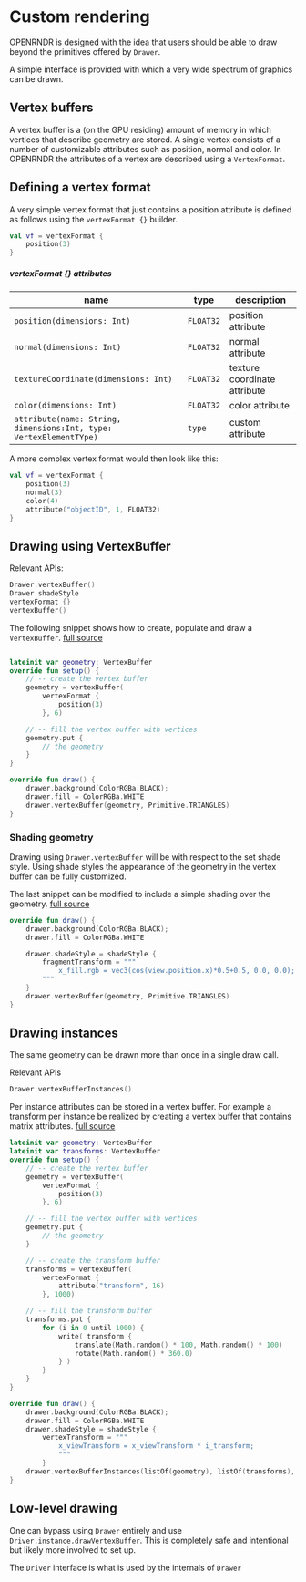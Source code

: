 # Custom rendering

OPENRNDR is designed with the idea that users should be able to draw beyond the primitives offered by `Drawer`.

A simple interface is provided with which a very wide spectrum of graphics can be drawn.

## Vertex buffers

A vertex buffer is a (on the GPU residing) amount of memory in which vertices that describe geometry are stored. A single vertex consists of a number of customizable attributes such as position, normal and color. In OPENRNDR the attributes of a vertex are described using a `VertexFormat`.

## Defining a vertex format

A very simple vertex format that just contains a position attribute is defined as follows using the `vertexFormat {}` builder.

```kotlin
val vf = vertexFormat {
    position(3)
}
```

##### vertexFormat {} attributes

name                                                               | type      | description
-------------------------------------------------------------------|-----------|-------------------------------
`position(dimensions: Int)`                                        | `FLOAT32` | position attribute 
`normal(dimensions: Int)`                                          | `FLOAT32` | normal attribute
`textureCoordinate(dimensions: Int)`                               | `FLOAT32` | texture coordinate attribute
`color(dimensions: Int)`                                           | `FLOAT32` | color attribute
`attribute(name: String, dimensions:Int, type: VertexElementTYpe)` | `type`    | custom attribute

A more complex vertex format would then look like this:
```kotlin 
val vf = vertexFormat {
    position(3)
    normal(3)
    color(4)
    attribute("objectID", 1, FLOAT32)
}
```

## Drawing using VertexBuffer

Relevant APIs:
```kotlin
Drawer.vertexBuffer()
Drawer.shadeStyle
vertexFormat {}
vertexBuffer()
```

The following snippet shows how to create, populate and draw a `VertexBuffer`. [full source](http://github.com/openrndr/openrndr-examples/custom-rendering-001/src/main/kotlin/main.kt)

```kotlin

lateinit var geometry: VertexBuffer
override fun setup() {
    // -- create the vertex buffer
    geometry = vertexBuffer(
        vertexFormat {
            position(3)
        }, 6)

    // -- fill the vertex buffer with vertices
    geometry.put {
        // the geometry
    }
}

override fun draw() {
    drawer.background(ColorRGBa.BLACK);
    drawer.fill = ColorRGBa.WHITE
    drawer.vertexBuffer(geometry, Primitive.TRIANGLES)
}
```

### Shading geometry

Drawing using `Drawer.vertexBuffer` will be with respect to the set shade style. Using shade styles the appearance of the geometry in the vertex buffer can be fully customized.

The last snippet can be modified to include a simple shading over the geometry. [full source](http://github.com/openrndr/openrndr-examples/custom-rendering-002/src/main/kotlin/main.kt)

```kotlin
override fun draw() {
    drawer.background(ColorRGBa.BLACK);
    drawer.fill = ColorRGBa.WHITE

    drawer.shadeStyle = shadeStyle {
        fragmentTransform = """
            x_fill.rgb = vec3(cos(view.position.x)*0.5+0.5, 0.0, 0.0);
        """
    }
    drawer.vertexBuffer(geometry, Primitive.TRIANGLES)
}
```

## Drawing instances

The same geometry can be drawn more than once in a single draw call.

Relevant APIs

```kotlin
Drawer.vertexBufferInstances()
```

Per instance attributes can be stored in a vertex buffer. For example a transform per instance be realized by creating a vertex buffer that contains
matrix attributes. [full source](http://github.com/openrndr/openrndr-examples/custom-rendering-003/src/main/kotlin/main.kt)

```kotlin
lateinit var geometry: VertexBuffer
lateinit var transforms: VertexBuffer
override fun setup() {
    // -- create the vertex buffer
    geometry = vertexBuffer(
        vertexFormat {
            position(3)
        }, 6)

    // -- fill the vertex buffer with vertices
    geometry.put {
        // the geometry
    }

    // -- create the transform buffer
    transforms = vertexBuffer(
        vertexFormat {
            attribute("transform", 16)
        }, 1000)

    // -- fill the transform buffer
    transforms.put {
        for (i in 0 until 1000) {
            write( transform {
                translate(Math.random() * 100, Math.random() * 100)
                rotate(Math.random() * 360.0)
            } )
        }
    }
}

override fun draw() {
    drawer.background(ColorRGBa.BLACK);
    drawer.fill = ColorRGBa.WHITE
    drawer.shadeStyle = shadeStyle {
        vertexTransform = """
            x_viewTransform = x_viewTransform * i_transform;
            """
        }
    drawer.vertexBufferInstances(listOf(geometry), listOf(transforms), Primitive.TRIANGLES, 1000)
}
```

## Low-level drawing

One can bypass using `Drawer` entirely and use `Driver.instance.drawVertexBuffer`. This is completely safe and intentional but likely more involved to set up.

The `Driver` interface is what is used by the internals of `Drawer`

